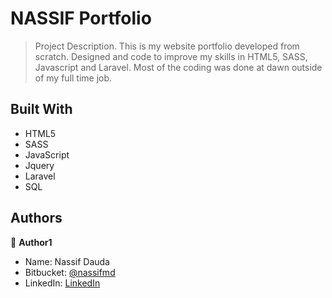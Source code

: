 # NASSIF Portfolio

> Project Description.
This is my website portfolio developed from scratch. Designed and code to improve my skills in HTML5, SASS, Javascript and Laravel. Most of the coding was done at dawn outside of my full time job.


## Built With

- HTML5
- SASS
- JavaScript
- Jquery
- Laravel
- SQL


## Authors

👤 **Author1**

- Name: Nassif Dauda
- Bitbucket: [@nassifmd](https://github.com/nassifmd)
- LinkedIn: [LinkedIn](https://www.linkedin.com/in/nassif-dauda-80ab00133/)




